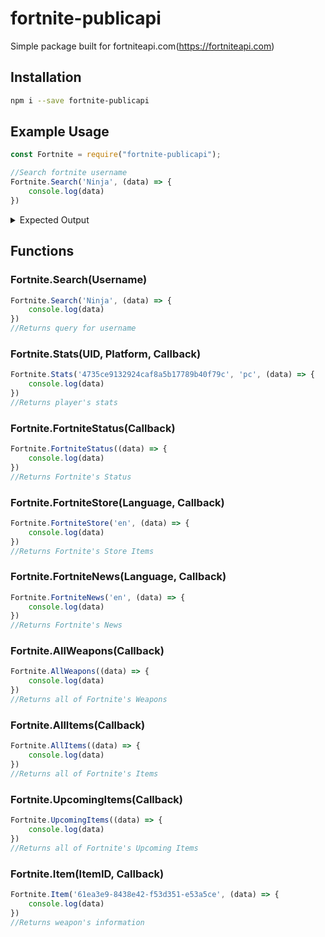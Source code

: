 # fortnite-publicapi

Simple package built for fortniteapi.com(https://fortniteapi.com)

## Installation

```sh
npm i --save fortnite-publicapi
```

## Example Usage

```javascript
const Fortnite = require("fortnite-publicapi");

//Search fortnite username
Fortnite.Search('Ninja', (data) => {
    console.log(data)
})
```
<details><summary>Expected Output</summary><p>

```json
{"uid":"4735ce9132924caf8a5b17789b40f79c","username":"Ninja","platforms":["pc"],"seasons":["season7","season6","season5","season4"]}
```
</p></details>

## Functions
### Fortnite.Search(Username)
```javascript
Fortnite.Search('Ninja', (data) => {
    console.log(data)
})
//Returns query for username
```

### Fortnite.Stats(UID, Platform, Callback)
```javascript
Fortnite.Stats('4735ce9132924caf8a5b17789b40f79c', 'pc', (data) => {
    console.log(data)
})
//Returns player's stats
```

### Fortnite.FortniteStatus(Callback)
```javascript
Fortnite.FortniteStatus((data) => {
    console.log(data)
})
//Returns Fortnite's Status
```

### Fortnite.FortniteStore(Language, Callback)
```javascript
Fortnite.FortniteStore('en', (data) => {
    console.log(data)
})
//Returns Fortnite's Store Items
```

### Fortnite.FortniteNews(Language, Callback)
```javascript
Fortnite.FortniteNews('en', (data) => {
    console.log(data)
})
//Returns Fortnite's News
```

### Fortnite.AllWeapons(Callback)
```javascript
Fortnite.AllWeapons((data) => {
    console.log(data)
})
//Returns all of Fortnite's Weapons
```

### Fortnite.AllItems(Callback)
```javascript
Fortnite.AllItems((data) => {
    console.log(data)
})
//Returns all of Fortnite's Items
```

### Fortnite.UpcomingItems(Callback)
```javascript
Fortnite.UpcomingItems((data) => {
    console.log(data)
})
//Returns all of Fortnite's Upcoming Items
```

### Fortnite.Item(ItemID, Callback)
```javascript
Fortnite.Item('61ea3e9-8438e42-f53d351-e53a5ce', (data) => {
    console.log(data)
})
//Returns weapon's information
```